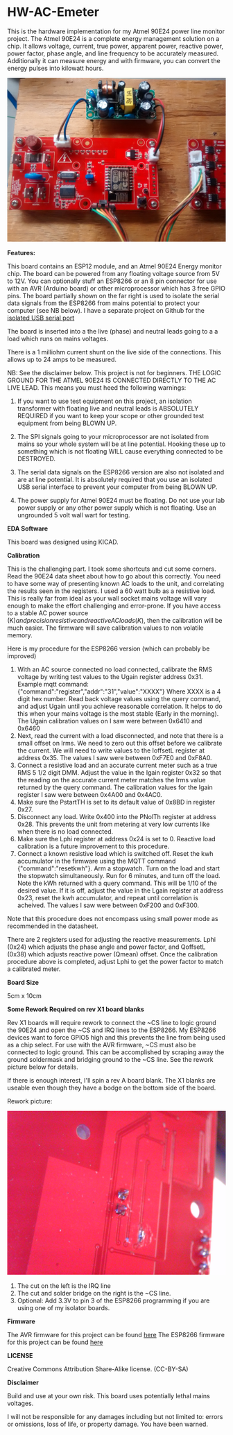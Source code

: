 **HW-AC-Emeter**
==========
This is the hardware implementation for my Atmel 90E24 power line monitor project. The Atmel 90E24 is a complete energy management solution on a chip. It allows
voltage, current, true power, apparent power, reactive power, power factor, phase angle, and line frequency to be accurately measured. Additionally it can measure
energy and with firmware, you can convert the energy pulses into kilowatt hours.


![ProjectPicture](acpowermonitor.jpg)

**Features:**

This board contains an ESP12 module, and an Atmel 90E24 Energy monitor chip.
The board can be powered from any floating voltage source from 5V to 12V. You can optionally stuff an ESP8266 or an 8 pin connector for use with an AVR (Arduino board) or other
microprocessor which has 3 free GPIO pins. The board partially shown on the far right is used to isolate the serial data signals from the ESP8266 from mains potential to protect your computer (see NB below).
I have a separate project on Github for the [isolated USB serial port](http://github.com/hwstar/ISO-Port) 

The board is inserted into a the live (phase) and neutral leads going to a a load which runs on mains voltages.

There is a 1 milliohm current shunt on the live  side of the connections. This allows up to 24 amps to be measured.


NB: See the disclaimer below. This project is not for beginners. THE LOGIC GROUND FOR THE ATMEL 90E24 IS CONNECTED DIRECTLY TO THE AC LIVE LEAD. This means you must heed the following warnings:

1. If you want to use test equipment on this project, an isolation transformer with floating live and neutral leads is ABSOLUTELY REQUIRED if
you want to keep your scope or other grounded test equipment from being BLOWN UP. 

2. The SPI signals going to your microprocessor are not isolated from mains so your whole system will
be at line potential. Hooking these up to something which is not floating WILL cause everything connected to be DESTROYED.

3. The serial data signals on the ESP8266 version are also not isolated and are at line potential. It is absolutely required that you use an isolated USB serial interface to prevent your computer
from being BLOWN UP.

4. The power supply for Atmel 90E24 must be floating. Do not use your lab power supply or any other power supply which is not floating. Use an ungrounded 5 volt wall wart for testing.

**EDA Software**

This board was designed using KICAD. 


**Calibration**

This is the challenging part. I took some shortcuts and cut some corners. Read the 90E24 data sheet about how to go about this correctly. You need to have some way of presenting known AC loads to the unit, and correlating the results seen in the registers. 
I used a 60 watt bulb as a resistive load. This is really far from ideal as your wall socket mains voltage will vary enough to make the effort challenging and error-prone. If you have access to a stable AC power
source (K$) and precision resistive and reactive AC loads (K$), then the calibration will be much easier. The firmware will save calibration  values to non volatile memory. 

Here is my procedure for the ESP8266 version (which can probably be improved)

1. With an AC source connected no load connected, calibrate the RMS voltage by writing test values to  the Ugain register address 0x31. Example mqtt command: 
{"command":"register","addr":"31","value":"XXXX"} Where XXXX is a 4 digit hex number. Read back voltage values using the query command, and adjust Ugain until you achieve reasonable correlation. It helps to do this
when your mains voltage is the most stable (Early in the morning). The Ugain calibration values on I saw were between 0x6410 and 0x6460
2. Next, read the current with a load disconnected, and note that there is a small offset on Irms. We need to zero out this offset before we calibrate the current. 
We will need to write values to the IoffsetL register at address 0x35. The values I saw were between 0xF7E0 and 0xF8A0.
3. Connect a resistive load and an accurate current meter such as a true RMS 5 1/2 digit DMM. Adjust the value in the Igain register 0x32 so that the reading on the accurate current meter matches
the Irms value returned by the query command. The calibration values for the Igain register I saw were between 0x4A00 and  0x4AC0.
4. Make sure the PstartTH is set to its default value of 0x8BD in register 0x27. 
5. Disconnect any load. Write 0x400 into the PNolTh register at address 0x28. This prevents the unit from metering at very low currents like when there is no load connected.
6. Make sure the Lphi register at address 0x24  is set to 0. Reactive load calibration is a future improvement to this procedure. 
7. Connect a known resistive load which is switched off. Reset the kwh accumulator in the firmware using the MQTT command {"command":"resetkwh"}. Arm a stopwatch. 
Turn on the load and start the stopwatch simultaneously. Run for 6 minutes, and turn off the load. Note the kWh returned with a query command. This will be 1/10 of the desired value. If it is off, 
adjust the value in the Lgain register at address 0x23, reset the kwh accumulator, and repeat until correlation is acheived. The values I saw were between 0xF200 and 0xF300.

Note that this procedure does not encompass using small power mode as recommended in the datasheet.

There are 2 registers used for adjusting the reactive measurements. Lphi (0x24) which adjusts the phase angle and power factor, and QoffsetL (0x38) which adjusts reactive power (Qmean) offset. 
Once the calibration procedure above is completed, adjust Lphi to get the power factor to match a calibrated meter.

**Board Size**

5cm x 10cm


**Some Rework Required on rev X1 board blanks**

Rev X1 boards will require rework to connect the ~CS line to logic ground the 90E24 and open the ~CS and IRQ lines to the ESP8266.  My ESP8266 devices want to force GPIO5 high
and this prevents the line from being used as a chip select. For use with the AVR firmware, ~CS must also be connected to logic ground. 
This can be accomplished by scraping away the ground soldermask and bridging ground to the ~CS line. See the rework picture below for details.

If there is enough interest, I'll spin a rev A board blank. The X1 blanks are useable even though they have a bodge on the bottom side of the board.

Rework picture:


![Rework1](x1rework1.jpg)

1. The cut on the left is the IRQ line
2. The cut and solder bridge on the right is the ~CS line.
3. Optional: Add 3.3V to pin 3 of the ESP8266 programming if you are using one of my isolator boards.



**Firmware**

The AVR firmware for this project can be found [here](https://github.com/hwstar/FW-AC-Emeter)
The ESP8266 firmware for this project can be found [here](https://github.com/hwstar/FW-AC-Emeter-ESP8266)


**LICENSE**

Creative Commons Attribution Share-Alike license. (CC-BY-SA)

**Disclaimer**

Build and use at your own risk. This board uses potentially lethal mains voltages. 

I will not be responsible for any damages including but not limited to: errors or omissions, loss of life, or property damage. You have been warned.


